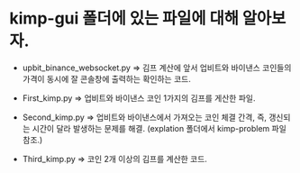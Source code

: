# kimp-gui 폴더에 있는 파일에 대해 알아보자.

- upbit_binance_websocket.py => 김프 계산에 앞서 업비트와 바이낸스 코인들의 가격이 동시에 잘 콘솔창에 출력하는 확인하는 코드.

- First_kimp.py => 업비트와 바이낸스 코인 1가지의 김프를 게산한 파일.
- Second_kimp.py => 업비트와 바이낸스에서 가져오는 코인 체결 간격, 즉, 갱신되는 시간이 달라 발생하는 문제를 해결. (explation 폴더에서 kimp-problem 파일 참조.)
- Third_kimp.py => 코인 2개 이상의 김프를 계산한 코드.


